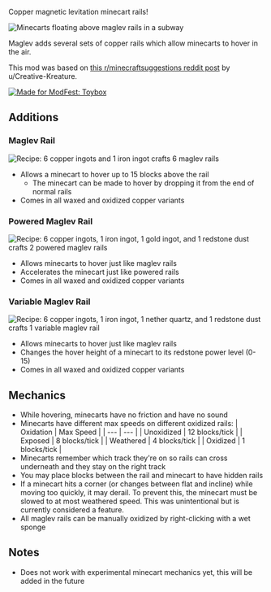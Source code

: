 Copper magnetic levitation minecart rails!

![Minecarts floating above maglev rails in a subway](https://cdn.modrinth.com/data/YrqkULLr/images/67f3646138f8fb9e12f1230f5177f5efe8d14f82.png)

Maglev adds several sets of copper rails which allow minecarts to hover in the air.

This mod was based on [this r/minecraftsuggestions reddit post](https://www.reddit.com/r/minecraftsuggestions/comments/tepegh/levitation_rails_an_upgrade_to_minecart_systems/) by u/Creative-Kreature.

[![Made for ModFest: Toybox](https://raw.githubusercontent.com/ModFest/art/aa6c3c7b64552dc8e6d37c0677bbe46edbe9a4c7/badge/svg/toybox/cozy.svg)](https://modfest.net/toybox)

## Additions

### Maglev Rail

![Recipe: 6 copper ingots and 1 iron ingot crafts 6 maglev rails](https://cdn.modrinth.com/data/cached_images/6f375142e34aa3204ffe0edddfedcab6d86f1191.png)

- Allows a minecart to hover up to 15 blocks above the rail
    - The minecart can be made to hover by dropping it from the end of normal rails
- Comes in all waxed and oxidized copper variants

### Powered Maglev Rail

![Recipe: 6 copper ingots, 1 iron ingot, 1 gold ingot, and 1 redstone dust crafts 2 powered maglev rails](https://cdn.modrinth.com/data/cached_images/f5a164b6ab0518870b7c3ef5ba54239e1f97092a.png)

- Allows minecarts to hover just like maglev rails
- Accelerates the minecart just like powered rails
- Comes in all waxed and oxidized copper variants

### Variable Maglev Rail

![Recipe: 6 copper ingots, 1 iron ingot, 1 nether quartz, and 1 redstone dust crafts 1 variable maglev rail](https://cdn.modrinth.com/data/cached_images/38e98e833abb37b42e61704fc55a81bd7251ea4a.png)

- Allows minecarts to hover just like maglev rails
- Changes the hover height of a minecart to its redstone power level (0-15)
- Comes in all waxed and oxidized copper variants

## Mechanics

- While hovering, minecarts have no friction and have no sound
- Minecarts have different max speeds on different oxidized rails:
  | Oxidation | Max Speed |
  | --- | --- |
  | Unoxidized | 12 blocks/tick |
  | Exposed | 8 blocks/tick |
  | Weathered | 4 blocks/tick |
  | Oxidized | 1 blocks/tick |
- Minecarts remember which track they're on so rails can cross underneath and they stay on the right track
- You may place blocks between the rail and minecart to have hidden rails
- If a minecart hits a corner (or changes between flat and incline) while moving too quickly, it may derail. To prevent this, the minecart must be slowed to at most weathered speed. This was unintentional but is currently considered a feature.
- All maglev rails can be manually oxidized by right-clicking with a wet sponge

## Notes

- Does not work with experimental minecart mechanics yet, this will be added in the future